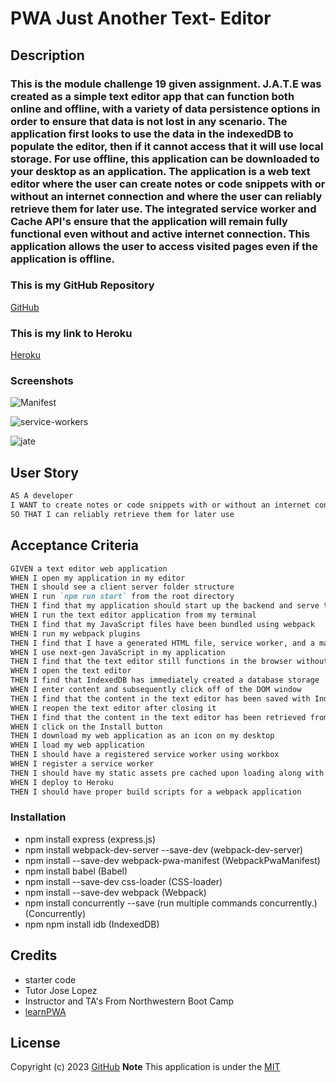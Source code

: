 # PWA Just Another Text- Editor

## Description
 ### This is the module challenge 19 given assignment. J.A.T.E was created as a simple text editor app that can function both online and offline, with a variety of data persistence options in order to ensure that data is not lost in any scenario. The application first looks to use the data in the indexedDB to populate the editor, then if it cannot access that it will use local storage. For use offline, this application can be downloaded to your desktop as an application. The application is a web text editor where the user can create notes or code snippets with or without an internet connection and where the user can reliably retrieve them for later use. The integrated service worker and Cache API's ensure that the application will remain fully functional even without and active internet connection. This application allows the user to access visited pages even if the application is offline.


 ### This is my GitHub Repository 
 [GitHub](https://github.com/jaya4ever/text-editor)

### This is my link to Heroku
[Heroku](https://hidden-castle-72719.herokuapp.com/ "Heroku app")

### Screenshots
![Manifest](https://user-images.githubusercontent.com/111536082/222276370-cb3612e2-9006-4077-b857-9ec6f4613e96.jpeg)

![service-workers](https://user-images.githubusercontent.com/111536082/222276458-04a0cfdb-0a9b-40a3-9351-2df813290494.jpeg)

![jate](https://user-images.githubusercontent.com/111536082/222276553-bfe67631-1c5c-4978-bde8-fbf86330b9de.jpeg)




## User Story

```md
AS A developer
I WANT to create notes or code snippets with or without an internet connection
SO THAT I can reliably retrieve them for later use
```

## Acceptance Criteria

```md
GIVEN a text editor web application
WHEN I open my application in my editor
THEN I should see a client server folder structure
WHEN I run `npm run start` from the root directory
THEN I find that my application should start up the backend and serve the client
WHEN I run the text editor application from my terminal
THEN I find that my JavaScript files have been bundled using webpack
WHEN I run my webpack plugins
THEN I find that I have a generated HTML file, service worker, and a manifest file
WHEN I use next-gen JavaScript in my application
THEN I find that the text editor still functions in the browser without errors
WHEN I open the text editor
THEN I find that IndexedDB has immediately created a database storage
WHEN I enter content and subsequently click off of the DOM window
THEN I find that the content in the text editor has been saved with IndexedDB
WHEN I reopen the text editor after closing it
THEN I find that the content in the text editor has been retrieved from our IndexedDB
WHEN I click on the Install button
THEN I download my web application as an icon on my desktop
WHEN I load my web application
THEN I should have a registered service worker using workbox
WHEN I register a service worker
THEN I should have my static assets pre cached upon loading along with subsequent pages and static assets
WHEN I deploy to Heroku
THEN I should have proper build scripts for a webpack application
```

### Installation 
* npm install express (express.js)
* npm install webpack-dev-server --save-dev (webpack-dev-server)
* npm install --save-dev webpack-pwa-manifest (WebpackPwaManifest)
* npm install babel (Babel)
* npm install --save-dev css-loader (CSS-loader)
* npm install --save-dev webpack (Webpack)
* npm install concurrently --save (run multiple commands concurrently.) (Concurrently)
* npm npm install idb (IndexedDB)

## Credits 
* starter code
* Tutor Jose Lopez
* Instructor and TA's From Northwestern Boot Camp
* [learnPWA](https://web.dev/learn/pwa/getting-started/)




## License

  Copyright (c) 2023 [GitHub](https://github.com/jaya4ever)  **Note** This application is under the [MIT](https://MIT-license.org)
